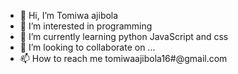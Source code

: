 - 👋 Hi, I’m Tomiwa ajibola
- 👀 I’m interested in programming 
- 🌱 I’m currently learning python JavaScript and css
- 💞️ I’m looking to collaborate on ...
- 📫 How to reach me tomiwaajibola16#@gmail.com

<!---
Tomzyy145/Tomzyy145 is a ✨ special ✨ repository because its `README.md` (this file) appears on your GitHub profile.
You can click the Preview link to take a look at your changes.
--->
